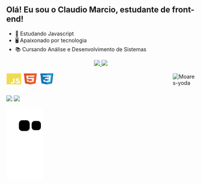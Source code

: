 ## Olá! Eu sou o Claudio Marcio, estudante de front-end!

- 🌱 Estudando Javascript
- 🖥️ Apaixonado por tecnologia
- 📚 Cursando Análise e Desenvolvimento de Sistemas
<div align="center">
  <a href="https://github.com/TheClaudioMarcio">
  <img height="170em" src="https://github-readme-stats.vercel.app/api?username=TheClaudioMarcio&show_icons=true&theme=radical&include_all_commits=true&count_private=true"/>
  <img height="170em" src="https://github-readme-stats.vercel.app/api/top-langs/?username=TheClaudioMarcio&layout=compact&langs_count=7&theme=dracula"/>
  </a>
</div>
  <div style="display: inline_block"><br>
  <img align="center" alt="Rafa-Js" height="30" width="40" src="https://raw.githubusercontent.com/devicons/devicon/master/icons/javascript/javascript-plain.svg">
  <img align="center" alt="Rafa-HTML" height="30" width="40" src="https://raw.githubusercontent.com/devicons/devicon/master/icons/html5/html5-original.svg">
  <img align="center" alt="Rafa-CSS" height="30" width="40" src="https://raw.githubusercontent.com/devicons/devicon/master/icons/css3/css3-original.svg">
  <img align="right" alt="Moares-yoda" width="60" <img align="right" alt="Moares-yoda" width="60" src="https://c.tenor.com/y2JXkY1pXkwAAAAM/cat-computer.gif">
</div>
  
##
  
<div> 
  <a href = "mailto:@gmail.com"><img src="https://img.shields.io/badge/-Gmail-%23333?style=for-the-badge&logo=gmail&logoColor=white" target="_blank"></a>
  <a href="https://www.linkedin.com/in/claudio-marcio-064816171/" target="_blank"><img src="https://img.shields.io/badge/-LinkedIn-%230077B5?style=for-the-badge&logo=linkedin&logoColor=white" target="_blank"></a> 
 
  ![Snake animation](https://github.com/rafaballerini/rafaballerini/blob/output/github-contribution-grid-snake.svg)
 
</div>
